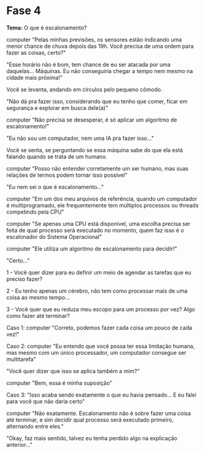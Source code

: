 # Fase 4

**Tema:** O que é escalonamento?

computer "Pelas minhas previsões, os sensores estão indicando uma menor chance de chuva depois das 19h. Você precisa de uma ordem para fazer as coisas, certo?"

"Esse horário não é bom, tem chance de eu ser atacada por uma daquelas... Máquinas. Eu não conseguiria chegar a tempo nem mesmo na cidade mais próxima!"

Você se levanta, andando em círculos pelo pequeno cômodo.

"Não dá pra fazer isso, considerando que eu tenho que comer, ficar em segurança e explorar em busca dele(a)"

computer "Não precisa se desesperar, é só aplicar um algoritmo de escalonamento!"

"Eu não sou um computador, nem uma IA pra fazer isso..."

Você se senta, se perguntando se essa máquina sabe do que ela está falando quando se trata de um humano.

computer "Posso não entender corretamente um ser humano, mas suas relações de termos podem tornar isso possível"

"Eu nem sei o que é escalonamento..."

computer "Em um dos meu arquivos de referência, quando um computador é multiprogramado, ele frequentemente tem múltiplos processos ou threads competindo pela CPU"

computer "Se apenas uma CPU está disponível, uma escolha precisa ser feita de qual processo será executado no momento, quem faz isso é o escalonador do Sistema Operacional"

computer "Ele utiliza um algoritmo de escalonamento para decidir!"

"Certo..."

1 - Você quer dizer para eu definir um meio de agendar as tarefas que eu preciso fazer?

2 - Eu tenho apenas um cérebro, não tem como processar mais de uma coisa ao mesmo tempo...

3 - Você quer que eu reduza meu escopo para um processo por vez? Algo como fazer até terminar?

Caso 1: computer "Correto, podemos fazer cada coisa um pouco de cada vez!"

Caso 2: computer "Eu entendo que você possa ter essa limitação humana, mas mesmo com um único processador, um computador consegue ser multitarefa"

"Você quer dizer que isso se aplica também a mim?"

computer "Bem, essa é minha suposição"

Caso 3: "Isso acaba sendo exatamente o que eu havia pensado... E eu falei para você que não daria certo"

computer "Não exatamente. Escalonamento não é sobre fazer uma coisa até terminar, e sim decidir qual processo será executado primeiro, alternando entre eles."

"Okay, faz mais sentido, talvez eu tenha perdido algo na explicação anterior..."
